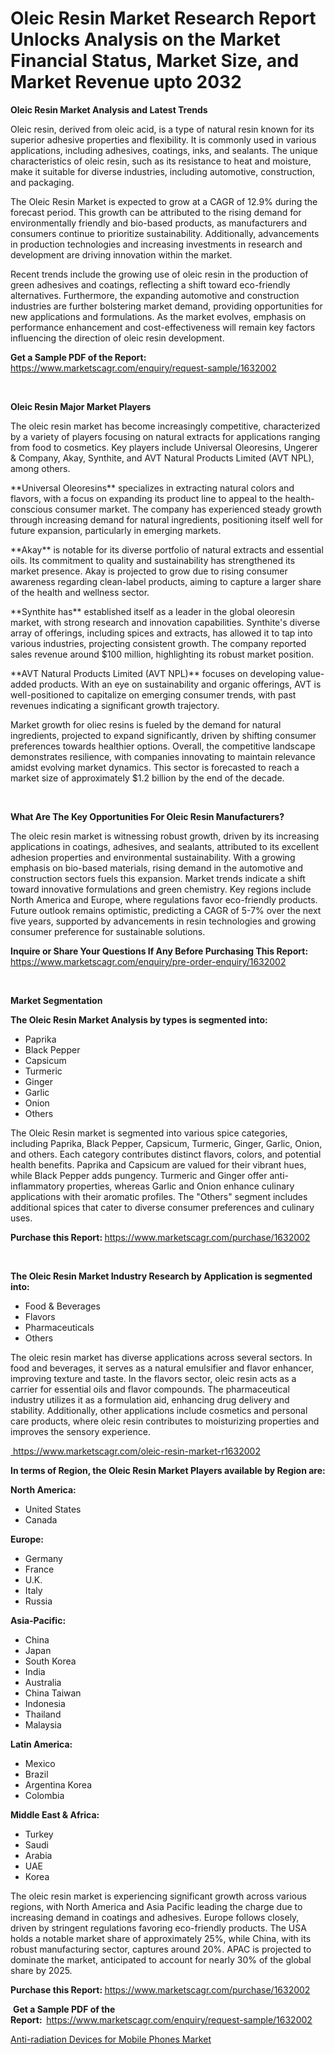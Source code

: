 <p><h1>Oleic Resin Market Research Report Unlocks Analysis on the Market Financial Status, Market Size, and Market Revenue upto 2032</h1></p><p><strong>Oleic Resin Market Analysis and Latest Trends</strong></p>
<p><p>Oleic resin, derived from oleic acid, is a type of natural resin known for its superior adhesive properties and flexibility. It is commonly used in various applications, including adhesives, coatings, inks, and sealants. The unique characteristics of oleic resin, such as its resistance to heat and moisture, make it suitable for diverse industries, including automotive, construction, and packaging.</p><p>The Oleic Resin Market is expected to grow at a CAGR of 12.9% during the forecast period. This growth can be attributed to the rising demand for environmentally friendly and bio-based products, as manufacturers and consumers continue to prioritize sustainability. Additionally, advancements in production technologies and increasing investments in research and development are driving innovation within the market.</p><p>Recent trends include the growing use of oleic resin in the production of green adhesives and coatings, reflecting a shift toward eco-friendly alternatives. Furthermore, the expanding automotive and construction industries are further bolstering market demand, providing opportunities for new applications and formulations. As the market evolves, emphasis on performance enhancement and cost-effectiveness will remain key factors influencing the direction of oleic resin development.</p></p>
<p><strong>Get a Sample PDF of the Report:&nbsp;</strong> <a href="https://www.marketscagr.com/enquiry/request-sample/1632002?utm_campaign=3351&utm_medium=2&utm_source=Github&utm_content=ia&utm_term=29032025&utm_id=oleic-resin">https://www.marketscagr.com/enquiry/request-sample/1632002</a></p>
<p>&nbsp;</p>
<p><strong>Oleic Resin Major Market Players</strong></p>
<p><p>The oleic resin market has become increasingly competitive, characterized by a variety of players focusing on natural extracts for applications ranging from food to cosmetics. Key players include Universal Oleoresins, Ungerer & Company, Akay, Synthite, and AVT Natural Products Limited (AVT NPL), among others.</p><p>**Universal Oleoresins** specializes in extracting natural colors and flavors, with a focus on expanding its product line to appeal to the health-conscious consumer market. The company has experienced steady growth through increasing demand for natural ingredients, positioning itself well for future expansion, particularly in emerging markets.</p><p>**Akay** is notable for its diverse portfolio of natural extracts and essential oils. Its commitment to quality and sustainability has strengthened its market presence. Akay is projected to grow due to rising consumer awareness regarding clean-label products, aiming to capture a larger share of the health and wellness sector.</p><p>**Synthite has** established itself as a leader in the global oleoresin market, with strong research and innovation capabilities. Synthite's diverse array of offerings, including spices and extracts, has allowed it to tap into various industries, projecting consistent growth. The company reported sales revenue around $100 million, highlighting its robust market position.</p><p>**AVT Natural Products Limited (AVT NPL)** focuses on developing value-added products. With an eye on sustainability and organic offerings, AVT is well-positioned to capitalize on emerging consumer trends, with past revenues indicating a significant growth trajectory.</p><p>Market growth for oliec resins is fueled by the demand for natural ingredients, projected to expand significantly, driven by shifting consumer preferences towards healthier options. Overall, the competitive landscape demonstrates resilience, with companies innovating to maintain relevance amidst evolving market dynamics. This sector is forecasted to reach a market size of approximately $1.2 billion by the end of the decade.</p></p>
<p>&nbsp;</p>
<p><strong>What Are The Key Opportunities For Oleic Resin Manufacturers?</strong></p>
<p><p>The oleic resin market is witnessing robust growth, driven by its increasing applications in coatings, adhesives, and sealants, attributed to its excellent adhesion properties and environmental sustainability. With a growing emphasis on bio-based materials, rising demand in the automotive and construction sectors fuels this expansion. Market trends indicate a shift toward innovative formulations and green chemistry. Key regions include North America and Europe, where regulations favor eco-friendly products. Future outlook remains optimistic, predicting a CAGR of 5-7% over the next five years, supported by advancements in resin technologies and growing consumer preference for sustainable solutions.</p></p>
<p><strong>Inquire or Share Your Questions If Any Before Purchasing This Report:</strong> <a href="https://www.marketscagr.com/enquiry/pre-order-enquiry/1632002?utm_campaign=3351&utm_medium=2&utm_source=Github&utm_content=ia&utm_term=29032025&utm_id=oleic-resin">https://www.marketscagr.com/enquiry/pre-order-enquiry/1632002</a></p>
<p>&nbsp;</p>
<p><strong>Market Segmentation</strong></p>
<p><strong>The Oleic Resin Market Analysis by types is segmented into:</strong></p>
<p><ul><li>Paprika</li><li>Black Pepper</li><li>Capsicum</li><li>Turmeric</li><li>Ginger</li><li>Garlic</li><li>Onion</li><li>Others</li></ul></p>
<p><p>The Oleic Resin market is segmented into various spice categories, including Paprika, Black Pepper, Capsicum, Turmeric, Ginger, Garlic, Onion, and others. Each category contributes distinct flavors, colors, and potential health benefits. Paprika and Capsicum are valued for their vibrant hues, while Black Pepper adds pungency. Turmeric and Ginger offer anti-inflammatory properties, whereas Garlic and Onion enhance culinary applications with their aromatic profiles. The "Others" segment includes additional spices that cater to diverse consumer preferences and culinary uses.</p></p>
<p><strong>Purchase this Report:&nbsp;</strong><a href="https://www.marketscagr.com/purchase/1632002?utm_campaign=3351&utm_medium=2&utm_source=Github&utm_content=ia&utm_term=29032025&utm_id=oleic-resin">https://www.marketscagr.com/purchase/1632002</a></p>
<p>&nbsp;</p>
<p><strong>The Oleic Resin Market Industry Research by Application is segmented into:</strong></p>
<p><ul><li>Food & Beverages</li><li>Flavors</li><li>Pharmaceuticals</li><li>Others</li></ul></p>
<p><p>The oleic resin market has diverse applications across several sectors. In food and beverages, it serves as a natural emulsifier and flavor enhancer, improving texture and taste. In the flavors sector, oleic resin acts as a carrier for essential oils and flavor compounds. The pharmaceutical industry utilizes it as a formulation aid, enhancing drug delivery and stability. Additionally, other applications include cosmetics and personal care products, where oleic resin contributes to moisturizing properties and improves the sensory experience.</p></p>
<p><a href="https://www.marketscagr.com/oleic-resin-market-r1632002?utm_campaign=3351&utm_medium=2&utm_source=Github&utm_content=ia&utm_term=29032025&utm_id=oleic-resin">&nbsp;https://www.marketscagr.com/oleic-resin-market-r1632002</a></p>
<p><strong>In terms of Region, the Oleic Resin Market Players available by Region are:</strong></p>
<p>
    <p> <strong> North America: </strong>
        <ul>
            <li>United States</li>
            <li>Canada</li>
        </ul>
        </p> 
    <p> <strong> Europe: </strong>
        <ul>
            <li>Germany</li>
            <li>France</li>
            <li>U.K.</li>
            <li>Italy</li>
            <li>Russia</li>
        </ul>
        </p> 
    <p> <strong> Asia-Pacific: </strong>
        <ul>
            <li>China</li>
            <li>Japan</li>
            <li>South Korea</li>
            <li>India</li>
            <li>Australia</li>
            <li>China Taiwan</li>
            <li>Indonesia</li>
            <li>Thailand</li>
            <li>Malaysia</li>
        </ul>
        </p> 
    <p> <strong> Latin America: </strong>
        <ul>
            <li>Mexico</li>
            <li>Brazil</li>
            <li>Argentina Korea</li>
            <li>Colombia</li>
        </ul>
        </p> 
    <p> <strong> Middle East & Africa: </strong>
        <ul>
            <li>Turkey</li>
            <li>Saudi</li>
            <li>Arabia</li>
            <li>UAE</li>
            <li>Korea</li>
        </ul>
    </p>
    </p>
<p><p>The oleic resin market is experiencing significant growth across various regions, with North America and Asia Pacific leading the charge due to increasing demand in coatings and adhesives. Europe follows closely, driven by stringent regulations favoring eco-friendly products. The USA holds a notable market share of approximately 25%, while China, with its robust manufacturing sector, captures around 20%. APAC is projected to dominate the market, anticipated to account for nearly 30% of the global share by 2025.</p></p>
<p><strong>Purchase this Report: </strong><a href="https://www.marketscagr.com/purchase/1632002?utm_campaign=3351&utm_medium=2&utm_source=Github&utm_content=ia&utm_term=29032025&utm_id=oleic-resin">https://www.marketscagr.com/purchase/1632002</a></p>
<p>&nbsp;<strong>Get a Sample PDF of the Report:&nbsp;&nbsp;</strong><a href="https://www.marketscagr.com/enquiry/request-sample/1632002?utm_campaign=3351&utm_medium=2&utm_source=Github&utm_content=ia&utm_term=29032025&utm_id=oleic-resin">https://www.marketscagr.com/enquiry/request-sample/1632002</a></p>
<p><strong></strong></p>
<p><p><a href="https://github.com/dibesnayee/Market-Research-Report-List-1/blob/main/anti-radiation-devices-for-mobile-phones-market.md?utm_campaign=3351&utm_medium=2&utm_source=Github&utm_content=ia&utm_term=29032025&utm_id=oleic-resin">Anti-radiation Devices for Mobile Phones Market</a></p></p>